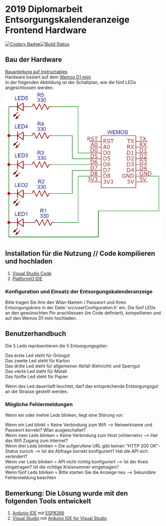 # 2019 Diplomarbeit Entsorgungskalenderanzeige Frontend Hardware

[![Codacy Badge](https://api.codacy.com/project/badge/Grade/48996164b9b44c15b973e77259bd9aa2)](https://app.codacy.com/app/christianpetri/2019_Diplomarbeit_Entsorgungskalenderanzeige_Hardware?utm_source=github.com&utm_medium=referral&utm_content=christianpetri/2019_Diplomarbeit_Entsorgungskalenderanzeige_Hardware&utm_campaign=Badge_Grade_Settings)[![Build Status](https://travis-ci.com/christianpetri/2019_Diplomarbeit_Entsorgungskalenderanzeige_Frontend.svg?branch=master)](https://travis-ci.com/christianpetri/2019_Diplomarbeit_Entsorgungskalenderanzeige_Frontend)

## Bau der Hardware
[Bauanleitung auf Instructables](https://www.instructables.com/id/Entsorgungskalenderanzeige-Frontend-Diplomarbeit-H/)  
Hardware basiert auf dem [Wemos D1 mini](https://wiki.wemos.cc/products:d1:d1_mini)  
In der folgenden Abbildung ist der Schaltplan, wie die fünf LEDs angeschlossen werden.
![Schaltplan](bilder/schaltplan.png)

## Installation für die Nutzung // Code kompilieren und hochladen
1.  [Visual Studio Code](https://code.visualstudio.com/)
2.  [PlatformIO IDE](https://platformio.org/platformio-ide)

### Konfiguration und Einsatz der Entsorgungskalenderanzeige
Bitte tragen Sie ihre den Wlan-Namen / Passwort und Ihren Entsorgungskreis in der Datei 'src/userConfiguration.h' ein.
Die fünf LEDs an den gewünschten Pin anschliessen (im Code definiert), kompellieren und auf den Wemos D1 mini hochladen.

## Benutzerhandbuch

Die 5 Leds repräsentieren die 5 Entsorgungsgüter:

Das erste Led steht für Grüngut  
Das zweite Led steht für Karton  
Das dritte Led steht für allgemeiner Abfall (Kehricht) und Sperrgut  
Das vierte Led steht für Metall  
Das fünfte Led steht für Papier  

Wenn das Led dauerhaft leuchtet, darf das entsprechende Entsorgungsgut an die Strasse gestellt werden.

### Mögliche Fehlermeldungen

Wenn ein oder mehre Leds blinken, liegt eine Störung vor:

Wenn ein Led blinkt = Keine Verbindung zum Wifi --> Netwerkname und Passwort korrekt?  Wlan ausgeschaltet?  
Wenn zwei Leds blinken = Keine Verbindung zum Host («Internet») --> Hat das Wifi Zugang zum Internet?  
Wenn drei Leds blinken = Die aufgerufene URL gibt keinen "HTTP 200 OK"-Status zurück --> Ist die Abfrage korrekt konfiguriert? Hat die API sich verändert?  
Wenn vier Leds blinken = API nicht richtig konfiguriert --> Ist der Kreis eingetragen? Ist die richtige Kreisnummer eingetragen?  
Wenn fünf Leds blinken = Bitte starten Sie die Anzeige neu --> Sekundäre Fehlermeldung beachten    

## Bemerkung: Die Lösung wurde mit den folgenden Tools entwickelt
1.  [Ardunio IDE](https://www.arduino.cc/en/main/software) mit [ESP8266](https://github.com/esp8266/Arduino)  
2.  [Visual Studio](https://visualstudio.microsoft.com/de/downloads/) mit [Arduino IDE for Visual Studio](https://marketplace.visualstudio.com/items?itemName=VisualMicro.ArduinoIDEforVisualStudio)
